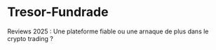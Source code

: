 # Tresor-Fundrade
Reviews 2025 : Une plateforme fiable ou une arnaque de plus dans le crypto trading ?
